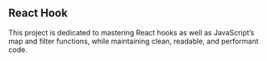 ## React Hook
This project is dedicated to mastering React hooks as well as JavaScript’s map and filter functions, while maintaining clean, readable, and performant code.
